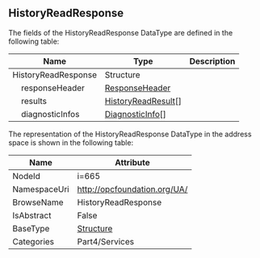 <!-- datatype -->
## HistoryReadResponse
  
<!-- end of description -->
The fields of the HistoryReadResponse DataType are defined in the following table:  

|Name|Type|Description|
|---|---|---|
|HistoryReadResponse|Structure||
|&nbsp;&nbsp;&nbsp;&nbsp;responseHeader|[ResponseHeader](../../../Part4/Services/ResponseHeader/readme.md)||
|&nbsp;&nbsp;&nbsp;&nbsp;results|[HistoryReadResult](../../../Part4/Services/HistoryReadResult/readme.md)[]||
|&nbsp;&nbsp;&nbsp;&nbsp;diagnosticInfos|[DiagnosticInfo](../../../Part4/DataTypes/DiagnosticInfo/readme.md)[]||

The representation of the HistoryReadResponse DataType in the address space is shown in the following table:  

|Name|Attribute|
|---|---|
|NodeId|i=665|
|NamespaceUri|http://opcfoundation.org/UA/|
|BrowseName|HistoryReadResponse|
|IsAbstract|False|
|BaseType|[Structure](../../../Part3/DataTypes/Structure/readme.md)|
|Categories|Part4/Services|

